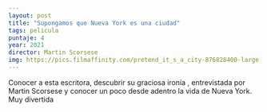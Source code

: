 ```yaml
---
layout: post
title: "Supongamos que Nueva York es una ciudad"
tags: pelicula
puntaje: 4
year: 2021
director: Martin Scorsese
img: https://pics.filmaffinity.com/pretend_it_s_a_city-876828400-large.jpg
---
```


Conocer a esta escritora, descubrir su graciosa ironía , entrevistada por Martin Scorsese y conocer un poco desde adentro la vida de Nueva York. Muy divertida
